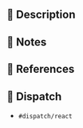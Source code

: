 ## 📖 Description

<!-- What does this pull request bring to this boilerplate project? Why do we need it? -->

## 📝 Notes

<!-- Any additional notes that might be helpful for reviewers? -->

## 📓 References

<!-- Does this pull request fix any reported issue (eg. `Fixes #34`) in this repository? -->

## 🦀 Dispatch

- `#dispatch/react`

